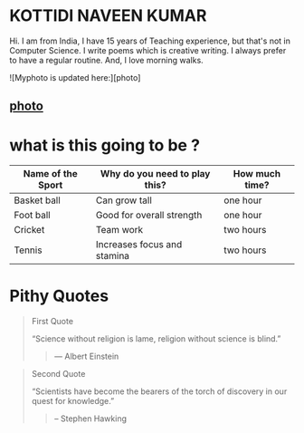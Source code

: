 # KOTTIDI NAVEEN KUMAR
Hi.  I am from India, I have 15 years of Teaching experience,
but that's not in Computer Science. I write poems which is
creative writing.  I always prefer to have a regular routine.
And, I love morning walks.

![Myphoto is updated here:][photo]



[photo](Myphoto.png)
--------------

# what is this going to be ?
|Name of the Sport|Why do you need to play this?|How much time?|
| -----------------|--------------------|----------------------|
|Basket ball      |   Can grow tall             | one hour     |
|Foot ball        | Good for overall strength   | one hour     |
|Cricket          | Team work                   | two hours    |
|Tennis           | Increases focus and stamina | two hours    |

# Pithy Quotes
> First Quote
>
> “Science without religion is lame, religion without science is blind.” 
>> ― Albert Einstein

> Second Quote
>
> “Scientists have become the bearers of the torch of discovery in our quest for knowledge.”
>> – Stephen Hawking
